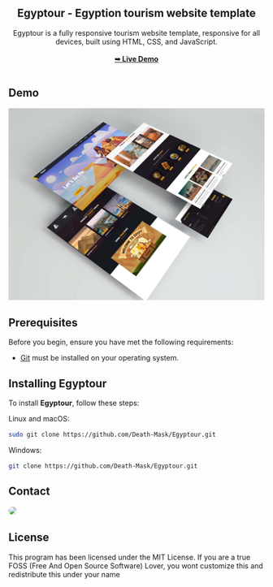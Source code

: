 <div align="center">
     <h2 align="center">Egyptour  -  Egyption tourism website template</h2>
    Egyptour is a fully responsive tourism website template, responsive for all devices, built using HTML, CSS, and JavaScript.
    <br />
    <br />
    <a href="https://codewithsadee.github.io/funel-agency_landing_page/"><strong>➥ Live Demo</strong></a>
    <br />
    <br />
</div>

## Demo

![Egyptour Desktop Demo](./website-demo-image/desktop.jpg "Desktop Demo")

## Prerequisites

Before you begin, ensure you have met the following requirements:

* [Git](https://git-scm.com/downloads "Download Git") must be installed on your operating system.

## Installing Egyptour

To install **Egyptour**, follow these steps:

Linux and macOS:

```bash
sudo git clone https://github.com/Death-Mask/Egyptour.git
```

Windows:

```bash
git clone https://github.com/Death-Mask/Egyptour.git
```

## Contact

<p align="left">
  <a href="https://www.linkedin.com/in/ahmed-abd-alalim-286768299/" target="_blank"><img src="https://img.shields.io/badge/-LinkedIn-%230077B5?style=for-the-badge&logo=linkedin&logoColor=white" style="border-radius: 30px" target="_blank"></a>
<!--   <a href="https://github.com/Death-Mask" target="_blank"><img src="https://img.shields.io/badge/GitHub-000000?style=for-the-badge&logo=github&logoColor=whit style="border-radius: 30px" target="_blank"></a> -->
  
</p>

## License

This program has been licensed under the MIT License. If you are a true FOSS (Free And Open Source Software) Lover, you wont customize this and redistribute this under your name
